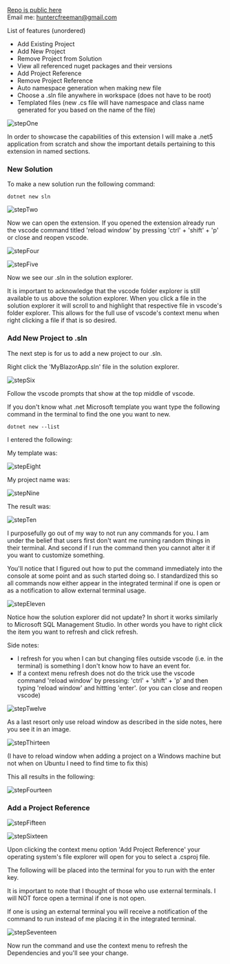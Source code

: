 [Repo is public here](https://github.com/huntercfreeman/dotnetSolutionExplorer)</br>
Email me: huntercfreeman@gmail.com

List of features (unordered)

<ul>
    <li>Add Existing Project</li>
    <li>Add New Project</li>
    <li>Remove Project from Solution</li>
    <li>View all referenced nuget packages and their versions</li>
    <li>Add Project Reference</li>
    <li>Remove Project Reference</li>
    <li>Auto namespace generation when making new file</li>
    <li>Choose a .sln file anywhere in workspace (does not have to be root)</li>
    <li>Templated files (new .cs file will have namespace and class name generated for 	you based on the name of the file)</li>
</ul>

![stepOne](https://raw.githubusercontent.com/huntercfreeman/dotnetSolutionExplorer/main/markdownImages/stepOne.png)

In order to showcase the capabilities of this extension I will make a .net5 application from scratch and show the important details pertaining to this extension in named sections.

<h3>New Solution</h3>

To make a new solution run the following command:

``````
dotnet new sln
``````

![stepTwo](https://raw.githubusercontent.com/huntercfreeman/dotnetSolutionExplorer/main/markdownImages/stepTwo.png)

Now we can open the extension. If you opened the extension already run the vscode command titled 'reload window' by pressing 'ctrl' + 'shift' + 'p' or close and reopen vscode.

![stepFour](https://raw.githubusercontent.com/huntercfreeman/dotnetSolutionExplorer/main/markdownImages/stepFour.png)

![stepFive](https://raw.githubusercontent.com/huntercfreeman/dotnetSolutionExplorer/main/markdownImages/stepFive.png)

Now we see our .sln in the solution explorer.

It is important to acknowledge that the vscode folder explorer is still available to us above the solution explorer. When you click a file in the solution explorer it will scroll to and highlight that respective file in vscode's folder explorer. This allows for the full use of vscode's context menu when right clicking a file if that is so desired.

<h3>Add New Project to .sln</h3>

The next step is for us to add a new project to our .sln.

Right click the 'MyBlazorApp.sln' file in the solution explorer.

![stepSix](https://raw.githubusercontent.com/huntercfreeman/dotnetSolutionExplorer/main/markdownImages/stepSix.png)

Follow the vscode prompts that show at the top middle of vscode.

If you don't know what .net Microsoft template you want type the following command in the terminal to find the one you want to new.

``````
dotnet new --list
``````

I entered the following:

My template was:

![stepEight](https://raw.githubusercontent.com/huntercfreeman/dotnetSolutionExplorer/main/markdownImages/stepEight.png)

My project name was:

![stepNine](https://raw.githubusercontent.com/huntercfreeman/dotnetSolutionExplorer/main/markdownImages/stepNine.png)

The result was:

![stepTen](https://raw.githubusercontent.com/huntercfreeman/dotnetSolutionExplorer/main/markdownImages/stepTen.png)

I purposefully go out of my way to not run any commands for you. I am under the belief that users first don't want me running random things in their terminal. And second if I run the command then you cannot alter it if you want to customize something.

You'll notice that I figured out how to put the command immediately into the console at some point and as such started doing so. I standardized this so all commands now either appear in the integrated terminal if one is open or as a notification to allow external terminal usage.

![stepEleven](https://raw.githubusercontent.com/huntercfreeman/dotnetSolutionExplorer/main/markdownImages/stepEleven.png)

Notice how the solution explorer did not update? In short it works similarly to Microsoft SQL Management Studio. In other words you have to right click the item you want to refresh and click refresh.

Side notes:

<ul>
	<li>I refresh for you when I can but changing files outside vscode (i.e. in the terminal) is something I don't know how to have an event for.</li>    
    <li>If a context menu refresh does not do the trick use the vscode command 'reload window' by pressing: 'ctrl' + 'shift' + 'p' and then typing 'reload window' and hittting 'enter'. (or you can close and reopen vscode)</li>
</ul>

 ![stepTwelve](https://raw.githubusercontent.com/huntercfreeman/dotnetSolutionExplorer/main/markdownImages/stepTwelve.png)

As a last resort only use reload window as described in the side notes, here you see it in an image.

![stepThirteen](https://raw.githubusercontent.com/huntercfreeman/dotnetSolutionExplorer/main/markdownImages/stepThirteen.png)

(I have to reload window when adding a project on a Windows machine but not when on Ubuntu I need to find time to fix this) 

This all results in the following:

![stepFourteen](https://raw.githubusercontent.com/huntercfreeman/dotnetSolutionExplorer/main/markdownImages/stepFourteen.png)

<h3>Add a Project Reference</h3>

![stepFifteen](https://raw.githubusercontent.com/huntercfreeman/dotnetSolutionExplorer/main/markdownImages/stepFifteen.png)

![stepSixteen](https://raw.githubusercontent.com/huntercfreeman/dotnetSolutionExplorer/main/markdownImages/stepSixteen.png)

Upon clicking the context menu option 'Add Project Reference' your operating system's file explorer will open for you to select a .csproj file.

The following will be placed into the terminal for you to run with the enter key.

It is important to note that I thought of those who use external terminals. I will NOT force open a terminal if one is not open. 

If one is using an external terminal you will receive a notification of the command to run instead of me placing it in the integrated terminal.

![stepSeventeen](https://raw.githubusercontent.com/huntercfreeman/dotnetSolutionExplorer/main/markdownImages/stepSeventeen.png)

Now run the command and use the context menu to refresh the Dependencies and you'll see your change.
